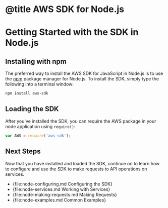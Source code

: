 # @title AWS SDK for Node.js

# Getting Started with the SDK in Node.js

## Installing with npm

The preferred way to install the AWS SDK for JavaScript in Node.js is to
use the [npm](//npmjs.org) package manager for Node.js. To install the SDK,
simply type the following into a terminal window:

```sh
npm install aws-sdk
```

## Loading the SDK

After you've installed the SDK, you can require the AWS package in your node
application using `require()`:

```javascript
var AWS = require('aws-sdk');
```

## Next Steps

Now that you have installed and loaded the SDK, continue on to learn how to
configure and use the SDK to make requests to API operations on services.

* {file:node-configuring.md Configuring the SDK}
* {file:node-services.md Working with Services}
* {file:node-making-requests.md Making Requests}
* {file:node-examples.md Common Examples}
